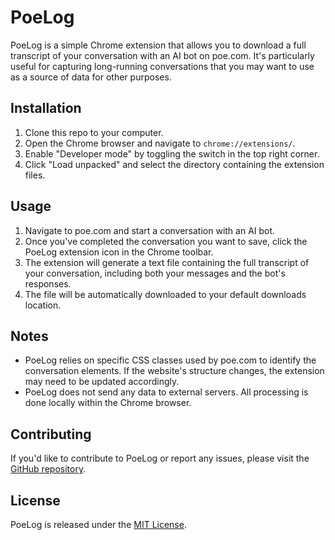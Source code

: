 # PoeLog

PoeLog is a simple Chrome extension that allows you to download a full transcript of your conversation with an AI bot on poe.com. It's particularly useful for capturing long-running conversations that you may want to use as a source of data for other purposes.

## Installation

1. Clone this repo to your computer.
2. Open the Chrome browser and navigate to `chrome://extensions/`.
3. Enable "Developer mode" by toggling the switch in the top right corner.
4. Click "Load unpacked" and select the directory containing the extension files.

## Usage

1. Navigate to poe.com and start a conversation with an AI bot.
2. Once you've completed the conversation you want to save, click the PoeLog extension icon in the Chrome toolbar.
3. The extension will generate a text file containing the full transcript of your conversation, including both your messages and the bot's responses.
4. The file will be automatically downloaded to your default downloads location.

## Notes

- PoeLog relies on specific CSS classes used by poe.com to identify the conversation elements. If the website's structure changes, the extension may need to be updated accordingly.
- PoeLog does not send any data to external servers. All processing is done locally within the Chrome browser.

## Contributing

If you'd like to contribute to PoeLog or report any issues, please visit the [GitHub repository](https://github.com/elifiner/poelog).

## License

PoeLog is released under the [MIT License](https://opensource.org/licenses/MIT).
